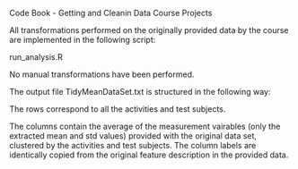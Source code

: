 Code Book - Getting and Cleanin Data Course Projects


All transformations performed on the originally provided data by the course are implemented in the following script:

run_analysis.R

No manual transformations have been performed. 


The output file TidyMeanDataSet.txt is structured in the following way:

The rows correspond to all the activities and test subjects. 

The columns contain the average of the measurement vairables (only the extracted mean and std values) provided with the original data set, clustered by the activities and test subjects. 
The column labels are identically copied from the original feature description in the provided data. 
